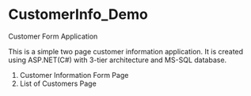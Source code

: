 # CustomerInfo_Demo
Customer Form Application


This is a simple two page customer information application. It is created using ASP.NET(C#) with 3-tier architecture and MS-SQL database.
1) Customer Information Form Page
2) List of Customers Page

